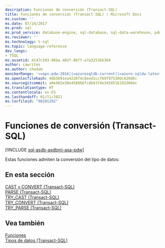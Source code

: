 ```yaml
---
description: Funciones de conversión (Transact-SQL)
title: Funciones de conversión (Transact-SQL) | Microsoft Docs
ms.custom: ''
ms.date: 07/24/2017
ms.prod: sql
ms.prod_service: database-engine, sql-database, sql-data-warehouse, pdw
ms.reviewer: ''
ms.technology: t-sql
ms.topic: language-reference
dev_langs:
- TSQL
ms.assetid: 4147c593-96ba-402f-8bff-a7a32536b304
author: cawrites
ms.author: chadam
monikerRange: '>=aps-pdw-2016||=azuresqldb-current||=azure-sqldw-latest||>=sql-server-2016||>=sql-server-linux-2017||=azuresqldb-mi-current'
ms.openlocfilehash: 9db5b91ea422874c8eed1cc769f97530dc420d6c
ms.sourcegitcommit: a9e982e30e458866fcd64374e3458516182d604c
ms.translationtype: HT
ms.contentlocale: es-ES
ms.lasthandoff: 01/11/2021
ms.locfileid: "98101292"
---
```

# <a name="conversion-functions-transact-sql"></a>Funciones de conversión (Transact-SQL)
[!INCLUDE [sql-asdb-asdbmi-asa-pdw](../../includes/applies-to-version/sql-asdb-asdbmi-asa-pdw.md)]

Estas funciones admiten la conversión del tipo de datos:
  
## <a name="in-this-section"></a>En esta sección  
[CAST y CONVERT &#40;Transact-SQL&#41;](../../t-sql/functions/cast-and-convert-transact-sql.md)  
[PARSE &#40;Transact-SQL&#41;](../../t-sql/functions/parse-transact-sql.md)  
[TRY_CAST &#40;Transact-SQL&#41;](../../t-sql/functions/try-cast-transact-sql.md)  
[TRY_CONVERT &#40;Transact-SQL&#41;](../../t-sql/functions/try-convert-transact-sql.md)  
[TRY_PARSE &#40;Transact-SQL&#41;](../../t-sql/functions/try-parse-transact-sql.md)
  
## <a name="see-also"></a>Vea también
[Funciones](../../t-sql/functions/functions.md)  
[Tipos de datos &#40;Transact-SQL&#41;](../../t-sql/data-types/data-types-transact-sql.md)
  
  

